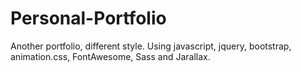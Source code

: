 # Personal-Portfolio
Another portfolio, different style. Using javascript, jquery, bootstrap, animation.css, FontAwesome, Sass and Jarallax.
